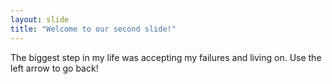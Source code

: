 ```yaml
---
layout: slide
title: "Welcome to our second slide!"
---
```

The biggest step in my life was accepting my failures and living on.
Use the left arrow to go back!
